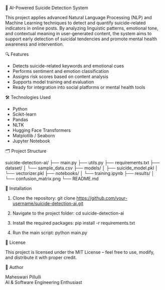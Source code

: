🧠 AI-Powered Suicide Detection System

This project applies advanced Natural Language Processing (NLP) and Machine Learning techniques to detect and quantify suicide-related indicators in online posts. By analyzing linguistic patterns, emotional tone, and contextual meaning in user-generated content, the system aims to support early detection of suicidal tendencies and promote mental health awareness and intervention.

🔍 Features

- Detects suicide-related keywords and emotional cues
- Performs sentiment and emotion classification
- Assigns risk scores based on content analysis
- Supports model training and evaluation
- Ready for integration into social platforms or mental health tools

🛠️ Technologies Used

- Python
- Scikit-learn
- Pandas
- NLTK
- Hugging Face Transformers
- Matplotlib / Seaborn
- Jupyter Notebook

🗂️ Project Structure

suicide-detection-ai/
├── main.py
├── utils.py
├── requirements.txt
├── dataset/
│   └── sample_data.csv
├── models/
│   ├── suicide_model.pkl
│   └── vectorizer.pkl
├── notebooks/
│   └── training.ipynb
├── results/
│   └── confusion_matrix.png
└── README.md

🚀 Installation

1. Clone the repository:
git clone https://github.com/your-username/suicide-detection-ai.git

2. Navigate to the project folder:
cd suicide-detection-ai

3. Install the required packages:
pip install -r requirements.txt

4. Run the main script:
python main.py

📄 License

This project is licensed under the MIT License – feel free to use, modify, and distribute it with proper credit.

👤 Author

Maheswari Pillulli  
AI & Software Engineering Enthusiast


